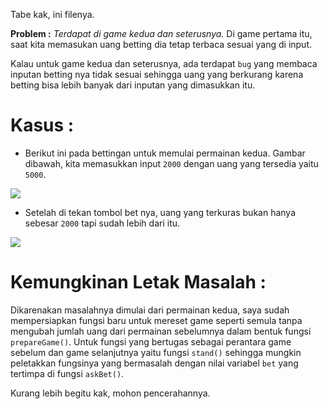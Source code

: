 Tabe kak, ini filenya.

**Problem :**
_Terdapat di game kedua dan seterusnya._
Di game pertama itu, saat kita memasukan uang betting dia tetap terbaca sesuai yang di input.

Kalau untuk game kedua dan seterusnya, ada terdapat `bug` yang membaca inputan betting nya tidak
sesuai sehingga uang yang berkurang karena betting bisa lebih banyak dari inputan yang dimasukkan itu.

# Kasus :
- Berikut ini pada bettingan untuk memulai permainan kedua. Gambar dibawah, kita memasukkan input `2000` dengan uang yang tersedia yaitu `5000`. 
<img src="https://i.postimg.cc/nrQs2P6q/problem1.png">

- Setelah di tekan tombol bet nya, uang yang terkuras bukan hanya sebesar `2000` tapi sudah lebih dari itu.
<img src="https://i.postimg.cc/Gm0cv2L7/problem2.png">

# Kemungkinan Letak Masalah :
Dikarenakan masalahnya dimulai dari permainan kedua, saya sudah mempersiapkan fungsi baru untuk mereset game seperti semula tanpa mengubah jumlah uang dari permainan sebelumnya dalam bentuk fungsi `prepareGame()`. Untuk fungsi yang bertugas sebagai perantara game sebelum dan game selanjutnya yaitu fungsi `stand()` sehingga mungkin peletakkan fungsinya yang bermasalah dengan nilai variabel `bet` yang tertimpa di fungsi `askBet()`.

Kurang lebih begitu kak, mohon pencerahannya.